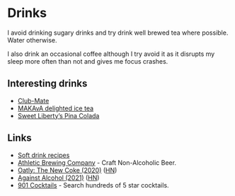 # Drinks

I avoid drinking sugary drinks and try drink well brewed tea where possible. Water otherwise.

I also drink an occasional coffee although I try avoid it as it disrupts my sleep more often than not and gives me focus crashes.

## Interesting drinks

- [Club-Mate](https://www.club-mate.de/en/)
- [MAKAvA delighted ice tea](https://www.makava.at/)
- [Sweet Liberty’s Pina Colada](https://www.washingtonpost.com/recipes/sweet-libertys-pina-colada/15979/)

## Links

- [Soft drink recipes](https://github.com/blinry/soft-drink-recipes)
- [Athletic Brewing Company](https://athleticbrewing.com/) - Craft Non-Alcoholic Beer.
- [Oatly: The New Coke (2020)](https://every.to/almanack/oatly-the-new-coke-821556) ([HN](https://news.ycombinator.com/item?id=26705429))
- [Against Alcohol (2021)](https://fergus-mccullough.com/index.php/2021/04/09/against-alcohol/) ([HN](https://news.ycombinator.com/item?id=26763508))
- [901 Cocktails](https://901.benstanfield.io/) - Search hundreds of 5 star cocktails.
